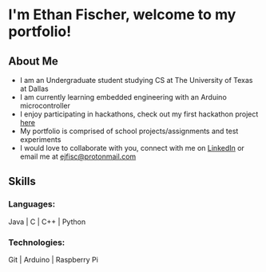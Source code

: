 # I'm Ethan Fischer, welcome to my portfolio!

## About Me
* I am an Undergraduate student studying CS at The University of Texas at Dallas
* I am currently learning embedded engineering with an Arduino microcontroller
* I enjoy participating in hackathons, check out my first hackathon project [here](https://github.com/pranavsouri/HACKUTD)
* My portfolio is comprised of school projects/assignments and test experiments
* I would love to collaborate with you, connect with me on [LinkedIn](https://www.linkedin.com/in/ejfisc/) or email me at ejfisc@protonmail.com

## Skills
### Languages: 
Java | C | C++ | Python
### Technologies:
Git | Arduino | Raspberry Pi
